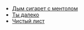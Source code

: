 * [Дым сигарет с ментолом](Дым%20сигарет%20с%20ментолом)
* [Ты далеко](Ты%20далеко)
* [Чистый лист](Чистый%20лист)